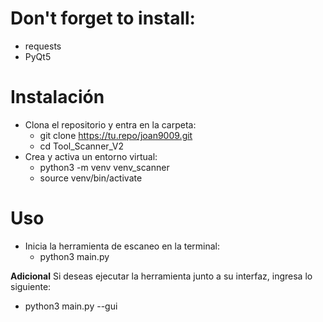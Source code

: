 # Don't forget to install:
- requests
- PyQt5

# Instalación
- Clona el repositorio y entra en la carpeta:
    - git clone https://tu.repo/joan9009.git
    - cd Tool_Scanner_V2
- Crea y activa un entorno virtual:
    - python3 -m venv venv_scanner
    - source venv/bin/activate

# Uso
- Inicia la herramienta de escaneo en la terminal:
  - python3 main.py

**Adicional**
Si deseas ejecutar la herramienta junto a su interfaz, ingresa lo siguiente:
- python3 main.py --gui
